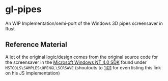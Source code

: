 # gl-pipes
An WIP Implementation/semi-port of the Windows 3D pipes screensaver in Rust

## Reference Material

A lot of the original logic/design comes from the original source code for the screensaver in the [Microsoft Windows NT 4.0 SDK](https://winworldpc.com/download/3d03c2ad-c2ad-18c3-9a11-c3a4e284a2ef) found under `MSTOOLS\SAMPLES\OPENGL\SCRSAVE` (shoutouts to [1j01](https://github.com/1j01/pipes) for even listing this link on his JS implementation)
